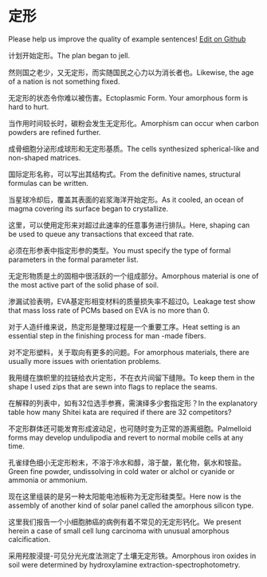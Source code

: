 # 定形

Please help us improve the quality of example sentences! [Edit on Github](https://github.com/jiyushe/jiyu-example-sentence-source/blob/main/chinese/dingxing_2.md)

<p><span class="chinese">计划开始定形。</span><span class="english">The plan began to jell.</span></p>

<p><span class="chinese">然则国之老少，又无定形，而实随国民之心力以为消长者也。</span><span class="english">Likewise, the age of a nation is not something fixed.</span></p>

<p><span class="chinese">无定形的状态令你难以被伤害。</span><span class="english">Ectoplasmic Form. Your amorphous form is hard to hurt.</span></p>

<p><span class="chinese">当作用时间较长时，碳粉会发生无定形化。</span><span class="english">Amorphism can occur when carbon powders are refined further.</span></p>

<p><span class="chinese">成骨细胞分泌形成球形和无定形基质。</span><span class="english">The cells synthesized spherical-like and non-shaped matrices.</span></p>

<p><span class="chinese">国际定形名称，可以写出其结构式。</span><span class="english">From the definitive names, structural formulas can be written.</span></p>

<p><span class="chinese">当星球冷却后，覆盖其表面的岩浆海洋开始定形。</span><span class="english">As it cooled, an ocean of magma covering its surface began to crystallize.</span></p>

<p><span class="chinese">这里，可以使用定形来对超过此速率的任意事务进行排队。</span><span class="english">Here, shaping can be used to queue any transactions that exceed that rate.</span></p>

<p><span class="chinese">必须在形参表中指定形参的类型。</span><span class="english">You must specify the type of formal parameters in the formal parameter list.</span></p>

<p><span class="chinese">无定形物质是土的固相中很活跃的一个组成部分。</span><span class="english">Amorphous material is one of the most active part of the solid phase of soil.</span></p>

<p><span class="chinese">渗漏试验表明，EVA基定形相变材料的质量损失率不超过0。</span><span class="english">Leakage test show that mass loss rate of PCMs based on EVA is no more than 0.</span></p>

<p><span class="chinese">对于人造纤维来说，热定形是整理过程是一个重要工序。</span><span class="english">Heat setting is an essential step in the finishing process for man -made fibers.</span></p>

<p><span class="chinese">对不定形塑料，关于取向有更多的问题。</span><span class="english">For amorphous materials, there are usually more issues with orientation problems.</span></p>

<p><span class="chinese">我用缝在旗帜里的拉链给衣片定形，不在衣片间留下缝隙。</span><span class="english">To keep them in the shape I used zips that are sewn into flags to replace the seams.</span></p>

<p><span class="chinese">在解释的列表中，如有32位选手参赛，需演绎多少套指定形？</span><span class="english">In the explanatory table how many Shitei kata are required if there are 32 competitors?</span></p>

<p><span class="chinese">不定形群体还可能发育形成波动足，也可随时变为正常的游离细胞。</span><span class="english">Palmelloid forms may develop undulipodia and revert to normal mobile cells at any time.</span></p>

<p><span class="chinese">孔雀绿色细小无定形粉末，不溶于冷水和醇，溶于酸，氰化物，氨水和铵盐。</span><span class="english">Green fine powder, undissolving in cold water or alchol or cyanide or ammonia or ammonium.</span></p>

<p><span class="chinese">现在这里组装的是另一种太阳能电池板称为无定形硅类型。</span><span class="english">Here now is the assembly of another kind of solar panel called the amorphous silicon type.</span></p>

<p><span class="chinese">这里我们报告一个小细胞肺癌的病例有着不常见的无定形钙化。</span><span class="english">We present herein a case of small cell lung carcinoma with unusual amorphous calcification.</span></p>

<p><span class="chinese">采用羟胺浸提-可见分光光度法测定了土壤无定形铁。</span><span class="english">Amorphous iron oxides in soil were determined by hydroxylamine extraction-spectrophotometry.</span></p>

